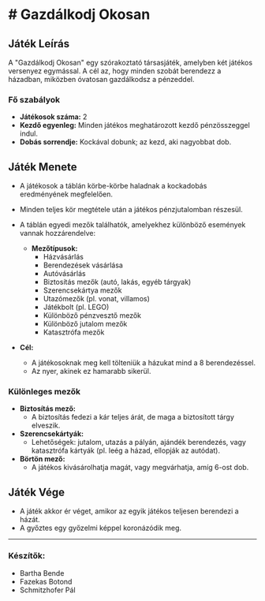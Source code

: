 # # Gazdálkodj Okosan

## Játék Leírás
A "Gazdálkodj Okosan" egy szórakoztató társasjáték, amelyben két játékos versenyez egymással. A cél az, hogy minden szobát berendezz a házadban, miközben óvatosan gazdálkodsz a pénzeddel.

### Fő szabályok
- **Játékosok száma:** 2
- **Kezdő egyenleg:** Minden játékos meghatározott kezdő pénzösszeggel indul.
- **Dobás sorrendje:** Kockával dobunk; az kezd, aki nagyobbat dob.

## Játék Menete
- A játékosok a táblán körbe-körbe haladnak a kockadobás eredményének megfelelően.
- Minden teljes kör megtétele után a játékos pénzjutalomban részesül.
- A táblán egyedi mezők találhatók, amelyekhez különböző események vannak hozzárendelve:
  - **Mezőtípusok:**
    - Házvásárlás
    - Berendezések vásárlása
    - Autóvásárlás
    - Biztosítás mezők (autó, lakás, egyéb tárgyak)
    - Szerencsekártya mezők
    - Utazómezők (pl. vonat, villamos)
    - Játékbolt (pl. LEGO)
    - Különböző pénzvesztő mezők
    - Különböző jutalom mezők
    - Katasztrófa mezők

- **Cél:**
  - A játékosoknak meg kell tölteniük a házukat mind a 8 berendezéssel.
  - Az nyer, akinek ez hamarabb sikerül.

### Különleges mezők
- **Biztosítás mező:**
  - A biztosítás fedezi a kár teljes árát, de maga a biztosított tárgy elveszik.
- **Szerencsekártyák:**
  - Lehetőségek: jutalom, utazás a pályán, ajándék berendezés, vagy katasztrófa kártyák (pl. leég a házad, ellopják az autódat).
- **Börtön mező:**
  - A játékos kivásárolhatja magát, vagy megvárhatja, amíg 6-ost dob.

## Játék Vége
- A játék akkor ér véget, amikor az egyik játékos teljesen berendezi a házát.
- A győztes egy győzelmi képpel koronázódik meg.

---

### Készítők:
- Bartha Bende
- Fazekas Botond
- Schmitzhofer Pál

